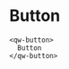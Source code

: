 # Button

```vue
<qw-button>
  Button
</qw-button>
```

<script>
import ButtonExample from './ButtonExample.vue'

export default {
  components: {
    ButtonExample
  }
}
</script>

<ButtonExample />
